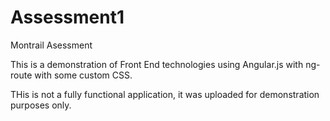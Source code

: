 # Assessment1
Montrail Asessment

This is a demonstration of Front End technologies using Angular.js with ng-route with some custom CSS. 

THis is not a fully functional application, it was uploaded for demonstration purposes only.
